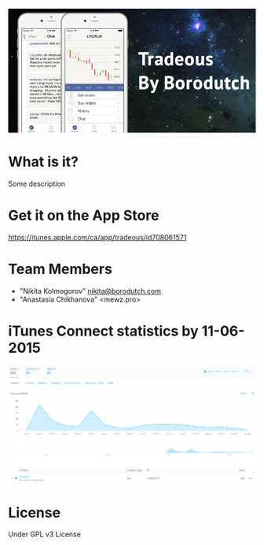 ![Tradeous](https://github.com/backmeupplz/Tradeous/blob/master/Designs/github-title.png)
# What is it?
Some description

# Get it on the App Store
https://itunes.apple.com/ca/app/tradeous/id708061571

# Team Members
* "Nikita Kolmogorov" <nikita@borodutch.com>
* "Anastasia Chikhanova" <mewz.pro>

# iTunes Connect statistics by 11-06-2015
![iTunes Connect Stats](https://github.com/backmeupplz/Tradeous/blob/master/Designs/github-stats.png)

# License
Under GPL v3 License
